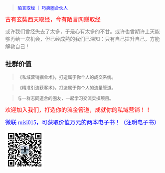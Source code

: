 
> <font face="黑体" color=blue>陌言取经 ｜ 巧卖圈合伙人</font>

  <font face="黑体" color=red size=4> 古有玄奘西天取经，今有陌言网赚取经</font>

  <font face="黑体" color=grey size=3>
   或许我们曾经失去了太多，于是心有太多的不甘。或许也曾期许上天能够再给一次机会，但已经成熟的我们已深知：只有自己提升自己，方能解救自己！
  </font> 

<!-- > 解密精准引流，打造流金管道，成就私域营销系统！ -->

## 社群价值
> 《私域营销掘金术》，打造属于你个人的成交系统。

> 《精准引流获客术》，打造属于你个人的流量管道。

> 与一群志同道合的圈友，一起学习交流实操项目。

<font face="黑体" color=red size=4> 欢迎加入我们，打造你的流金管道，成就你的私域营销！！</font>

<font face="黑体" color=blue size=4>微联 ruisi015，可获取价值万元的两本电子书！（注明电子书）</font>

<img src="image/wt.jpeg" width = 125 height = 125 />

<!-- > ![wx](image/wt.jpeg) -->

<!-- [START](README.md) -->

